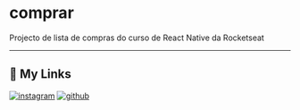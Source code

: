 # comprar
Projecto de lista de compras do curso de React Native da Rocketseat


---

## 🔗 My Links

[![instagram](https://img.shields.io/badge/instagram-darkred?style=for-the-badge&logo=instagram&logoColor=white)](https://www.instagram.com/antonio__amandio/)
[![github](https://img.shields.io/badge/github-000?style=for-the-badge&logo=ko-fi&logoColor=white)](https://github.com/antonioamandio)
